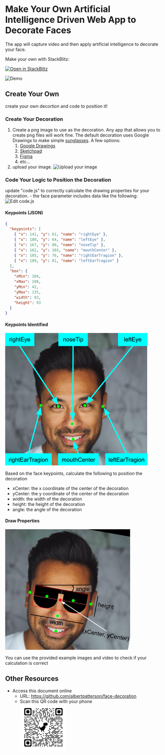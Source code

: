 # Make Your Own Artificial Intelligence Driven Web App to Decorate Faces

The app will capture video and then apply artificial intelligence to decorate your face.

Make your own with StackBlitz:

[![Open in StackBlitz](https://developer.stackblitz.com/img/open_in_stackblitz.svg)](https://stackblitz.com/edit/web-platform-znstzr?file=code.js,README.md)

![Demo](./doc/demo2.gif 'Demo')

## Create Your Own

create your own decortion and code to position it!

### Create Your Decoration

1. Create a png image to use as the decoration. Any app that allows you to create png files will work fine. The default decoration uses Google Drawings to make simple [sunglasses](https://tinyurl.com/ys9sfshn). A few options:
   1. [Google Drawings](https://docs.google.com/drawings)
   1. [Sketchpad](https://sketch.io/sketchpad/)
   1. [Figma](https://www.figma.com/)
   1. etc...
1. upload your image.
   ![Upload your image](./doc/add_img.gif 'Upload your image')

### Code Your Logic to Position the Decoration

update "code.js" to correctly calculate the drawing properties for your decoration. - the face parameter includes data like the following:
![Edit code.js](./doc/code_edit.gif 'Edit code.js')

#### Keypoints (JSON)

```json
{
  "keypoints": [
    { "x": 141, "y": 61, "name": "rightEye" },
    { "x": 180, "y": 64, "name": "leftEye" },
    { "x": 167, "y": 80, "name": "noseTip" },
    { "x": 162, "y": 103, "name": "mouthCenter" },
    { "x": 105, "y": 76, "name": "rightEarTragion" },
    { "x": 189, "y": 81, "name": "leftEarTragion" }
  ],
  "box": {
    "xMin": 104,
    "xMax": 198,
    "yMin": 42,
    "yMax": 135,
    "width": 93,
    "height": 93
  }
}
```

#### Keypoints Identified

![Face Key Points](./doc/faceKeyPoints.png 'Face key points')

Based on the face keypoints, calculate the following to position the decoration

- xCenter: the x coordinate of the center of the decoration
- yCenter: the y coordinate of the center of the decoration
- width: the width of the decoration
- height: the height of the decoration
- angle: the angle of the decoration

#### Draw Properties

![Draw Props](./doc/drawProps.png 'Draw Props')

You can use the provided example images and video to check if your calculation is correct

## Other Resources

- Access this document online
  - URL: https://github.com/albertpatterson/face-decoration
  - Scan this QR code with your phone<br><img src="./doc/qrcode.png" height="150px" width="150px" alt="QR code">
